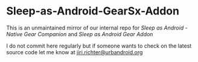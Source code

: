 # Sleep-as-Android-GearSx-Addon

This is an unmaintained mirror of our internal repo for *Sleep as Android - Native Gear Companion* and *Sleep as Android Gear Addon*

I do not commit here regularly but if someone wants to check on the latest source code let me know at jiri.richter@urbandroid.org
